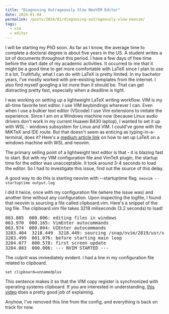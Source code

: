 ```yaml
---
title: "Diagnosing Outrageously Slow NeoVIM Editor"
date: 2024-01-04
permalink: /posts/2024/01/diagnosing-outrageously-slow-neovim/
tags:
  - vim
  - editor
---
```


I will be starting my PhD soon. As far as I know, the average time to complete a doctoral degree is about five years in the US. A student writes a lot of documents throughout this period. I have a few days of free time before the start date of my academic activities. It occurred to me that it might be a good time to get more comfortable with LaTeX since I plan to use it a lot. Truthfully, what I can do with LaTeX is pretty limited. In my bachelor years, I've mostly worked with pre-existing templates from the internet. I also find myself googling a lot more than it should be. That can get distracting pretty fast, especially when a deadline is tight.

I was working on setting up a lightweight LaTeX writing workflow. VIM is my all-time favorite text editor. I use VIM keybindings wherever I can. Even when I use a bulkier text editor (VScode) I use Vim extensions to imitate the experience. Since I am on a Windows machine now (because Linux audio drivers don't work in my current Huawei B430 laptop), I wanted to set it up with WSL - windows subsystem for Linux and VIM. I could've gone with the MiKTeX and IDE route. But that doesn't seem as enticing as typing-in-a-terminal, does it? Here's a [medium article link](https://medium.com/@Pirmin/a-minimal-latex-setup-on-windows-using-wsl2-and-neovim-51259ff94734) on how to set up LaTeX on a windows machine with WSL and neovim. 

The primary selling point of a lightweight text editor is that - it is blazing fast to start. But with my VIM configuration file and VimTeX plugin, the startup time for the editor was unacceptable. It took around 3-4 seconds to load the editor. So I had to investigate this issue, find out the source of this delay. 

A good way to do this is starting neovim with --startuptime flag. `neovim --startuptime output.log`

I did it twice, once with my configuration file (where the issue was) and another time without any configuration. Upon inspecting the logfile, I found that neovim is sourcing a file called clipboard.vim. Here's a snippet of the log file. The clipboard.vim file takes 3218 miliseconds (3.2 seconds) to load! 
<pre>
063.805  000.006: editing files in windows
063.970  000.165: VimEnter autocommands
063.974  000.004: UIEnter autocommands
3283.404  3218.449  3218.449: sourcing /snap/nvim/2819/usr/share/nvim/runtime/autoload/provider/clipboard.vim
3283.499  001.076: before starting main loop
3284.077  000.578: first screen update
3284.083  000.006: --- NVIM STARTED ---
</pre>
The culprit was immediately evident. I had a line in my configuration file related to clipboard. 

`set clipboard=unnamedplus`

This sentence makes it so that the VIM copy register is synchronized with operating systems clipboard. If you are interested in understanding, [this video](https://youtu.be/E_rbfQqrm7g?si=d7lG8nbiOBdkrms7) does a pretty good job of explaining. 

Anyhow, I've removed this line from the config, and everything is back on track for now. 